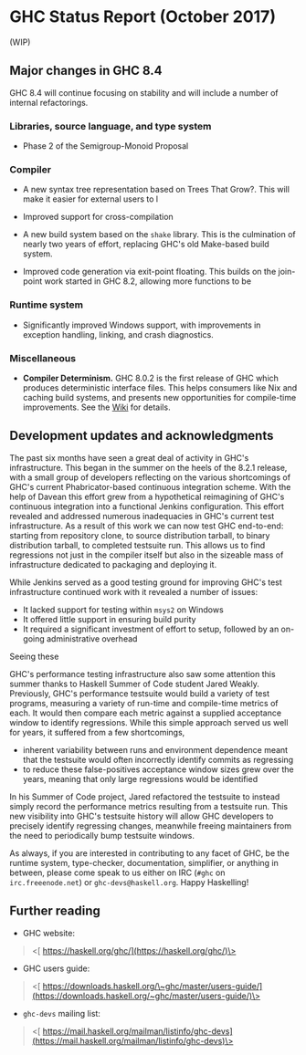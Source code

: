 # GHC Status Report (October 2017)


(WIP)

## Major changes in GHC 8.4


GHC 8.4 will continue focusing on stability and will include a number of internal refactorings.

### Libraries, source language, and type system

-  Phase 2 of the Semigroup-Monoid Proposal

### Compiler

-   A new syntax tree representation based on Trees That Grow?. This will make it easier for external users to l

-   Improved support for cross-compilation

-   A new build system based on the `shake` library. This is the culmination of nearly two years of effort, replacing GHC's old Make-based build system.

-   Improved code generation via exit-point floating. This builds on the join-point work started in GHC 8.2, allowing more functions to be 

### Runtime system

-   Significantly improved Windows support, with improvements in exception handling, linking, and crash diagnostics.

### Miscellaneous

- **Compiler Determinism.** GHC 8.0.2 is the first release of GHC which produces deterministic interface files. This helps consumers like Nix and caching build systems, and presents new opportunities for compile-time improvements. See the [ Wiki](https://ghc.haskell.org/trac/ghc/wiki/DeterministicBuilds) for details.

## Development updates and acknowledgments


The past six months have seen a great deal of activity in GHC's infrastructure. This began in the summer on the heels of the 8.2.1 release, with a small group of developers reflecting on the various shortcomings of GHC's current Phabricator-based continuous integration scheme. With the help of Davean this effort grew from a hypothetical reimagining of GHC's continuous integration into a functional Jenkins configuration. This effort revealed and addressed numerous inadequacies in GHC's current test infrastructure. As a result of this work we can now test GHC end-to-end: starting from repository clone, to source distribution tarball, to binary distribution tarball, to completed testsuite run. This allows us to find regressions not just in the compiler itself but also in the sizeable mass of infrastructure dedicated to packaging and deploying it.


While Jenkins served as a good testing ground for improving GHC's test infrastructure continued work with it revealed a number of issues:

- It lacked support for testing within `msys2` on Windows 
- It offered little support in ensuring build purity
- It required a significant investment of effort to setup, followed by an on-going administrative overhead


Seeing these 


GHC's performance testing infrastructure also saw some attention this summer thanks to Haskell Summer of Code student Jared Weakly. Previously, GHC's performance testsuite would build a variety of test programs, measuring a variety of run-time and compile-time metrics of each. It would then compare each metric against a supplied acceptance window to identify regressions. While this simple approach served us well for years, it suffered from a few shortcomings,

- inherent variability between runs and environment dependence meant that the testsuite would often incorrectly identify commits as regressing
- to reduce these false-positives acceptance window sizes grew over the years, meaning that only large regressions would be identified


In his Summer of Code project, Jared refactored the testsuite to instead simply record the performance metrics resulting from a testsuite run. This new visibility into GHC's testsuite history will allow GHC developers to precisely identify regressing changes, meanwhile freeing maintainers from the need to periodically bump testsuite windows.


As always, if you are interested in contributing to any facet of GHC, be
the runtime system, type-checker, documentation, simplifier, or anything
in between, please come speak to us either on IRC (`#ghc` on
`irc.freeenode.net`) or `ghc-devs@haskell.org`. Happy Haskelling!

## Further reading

-   GHC website:

>
> \<[ https://haskell.org/ghc/](https://haskell.org/ghc/)\>

-   GHC users guide:

>
> \<[ https://downloads.haskell.org/\~ghc/master/users-guide/](https://downloads.haskell.org/~ghc/master/users-guide/)\>

- `ghc-devs` mailing list:

>
> \<[ https://mail.haskell.org/mailman/listinfo/ghc-devs](https://mail.haskell.org/mailman/listinfo/ghc-devs)\>
